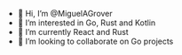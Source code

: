 - 👋 Hi, I’m @MiguelAGrover
- 👀 I’m interested in Go, Rust and Kotlin
- 🌱 I’m currently React and Rust
- 💞️ I’m looking to collaborate on Go projects
